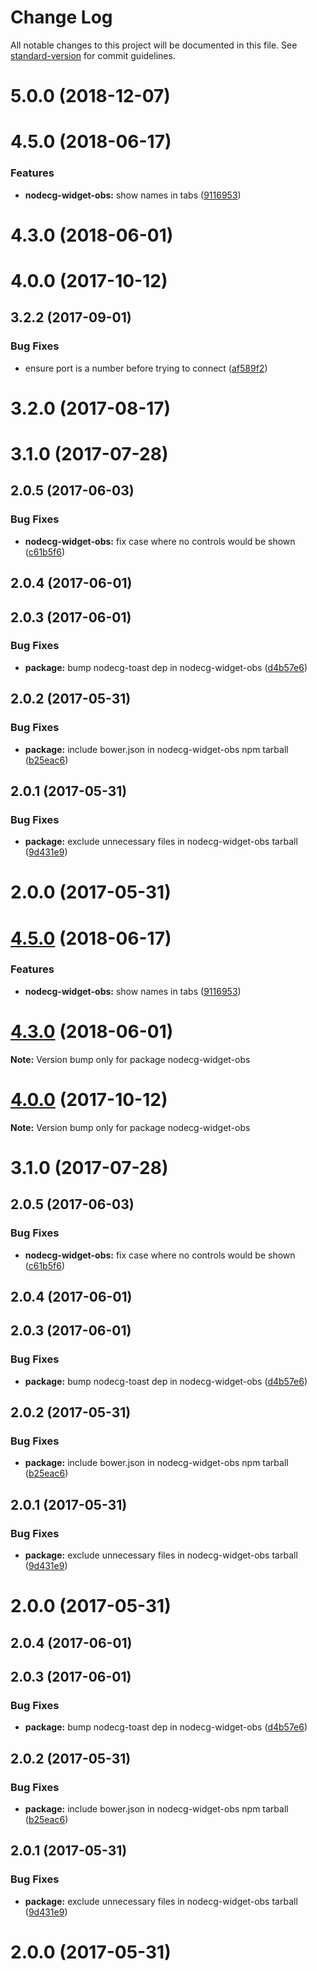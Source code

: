 # Change Log

All notable changes to this project will be documented in this file.
See [standard-version](https://github.com/conventional-changelog/standard-version) for commit guidelines.

<a name="5.0.0"></a>
# 5.0.0 (2018-12-07)



<a name="4.5.0"></a>
# 4.5.0 (2018-06-17)


### Features

* **nodecg-widget-obs:** show names in tabs ([9116953](https://github.com/nodecg/nodecg-obs/commit/9116953))



<a name="4.3.0"></a>
# 4.3.0 (2018-06-01)



<a name="4.0.0"></a>
# 4.0.0 (2017-10-12)



<a name="3.2.2"></a>
## 3.2.2 (2017-09-01)


### Bug Fixes

* ensure port is a number before trying to connect ([af589f2](https://github.com/nodecg/nodecg-obs/commit/af589f2))



<a name="3.2.0"></a>
# 3.2.0 (2017-08-17)



<a name="3.1.0"></a>
# 3.1.0 (2017-07-28)



<a name="2.0.5"></a>
## 2.0.5 (2017-06-03)


### Bug Fixes

* **nodecg-widget-obs:** fix case where no controls would be shown ([c61b5f6](https://github.com/nodecg/nodecg-obs/commit/c61b5f6))



<a name="2.0.4"></a>
## 2.0.4 (2017-06-01)



<a name="2.0.3"></a>
## 2.0.3 (2017-06-01)


### Bug Fixes

* **package:** bump nodecg-toast dep in nodecg-widget-obs ([d4b57e6](https://github.com/nodecg/nodecg-obs/commit/d4b57e6))



<a name="2.0.2"></a>
## 2.0.2 (2017-05-31)


### Bug Fixes

* **package:** include bower.json in nodecg-widget-obs npm tarball ([b25eac6](https://github.com/nodecg/nodecg-obs/commit/b25eac6))



<a name="2.0.1"></a>
## 2.0.1 (2017-05-31)


### Bug Fixes

* **package:** exclude unnecessary files in nodecg-widget-obs tarball ([9d431e9](https://github.com/nodecg/nodecg-obs/commit/9d431e9))



<a name="2.0.0"></a>
# 2.0.0 (2017-05-31)




<a name="4.5.0"></a>
# [4.5.0](https://github.com/nodecg/nodecg-obs/compare/v4.4.0...v4.5.0) (2018-06-17)


### Features

* **nodecg-widget-obs:** show names in tabs ([9116953](https://github.com/nodecg/nodecg-obs/commit/9116953))




<a name="4.3.0"></a>
# [4.3.0](https://github.com/nodecg/nodecg-obs/compare/v4.2.0...v4.3.0) (2018-06-01)




**Note:** Version bump only for package nodecg-widget-obs

<a name="4.0.0"></a>
# [4.0.0](https://github.com/nodecg/nodecg-obs/compare/v3.2.2...v4.0.0) (2017-10-12)




**Note:** Version bump only for package nodecg-widget-obs

<a name="3.1.0"></a>
# 3.1.0 (2017-07-28)



<a name="2.0.5"></a>
## 2.0.5 (2017-06-03)


### Bug Fixes

* **nodecg-widget-obs:** fix case where no controls would be shown ([c61b5f6](https://github.com/nodecg/nodecg-obs/commit/c61b5f6))



<a name="2.0.4"></a>
## 2.0.4 (2017-06-01)



<a name="2.0.3"></a>
## 2.0.3 (2017-06-01)


### Bug Fixes

* **package:** bump nodecg-toast dep in nodecg-widget-obs ([d4b57e6](https://github.com/nodecg/nodecg-obs/commit/d4b57e6))



<a name="2.0.2"></a>
## 2.0.2 (2017-05-31)


### Bug Fixes

* **package:** include bower.json in nodecg-widget-obs npm tarball ([b25eac6](https://github.com/nodecg/nodecg-obs/commit/b25eac6))



<a name="2.0.1"></a>
## 2.0.1 (2017-05-31)


### Bug Fixes

* **package:** exclude unnecessary files in nodecg-widget-obs tarball ([9d431e9](https://github.com/nodecg/nodecg-obs/commit/9d431e9))



<a name="2.0.0"></a>
# 2.0.0 (2017-05-31)




<a name="2.0.4"></a>
## 2.0.4 (2017-06-01)



<a name="2.0.3"></a>
## 2.0.3 (2017-06-01)


### Bug Fixes

* **package:** bump nodecg-toast dep in nodecg-widget-obs ([d4b57e6](https://github.com/nodecg/nodecg-obs/commit/d4b57e6))



<a name="2.0.2"></a>
## 2.0.2 (2017-05-31)


### Bug Fixes

* **package:** include bower.json in nodecg-widget-obs npm tarball ([b25eac6](https://github.com/nodecg/nodecg-obs/commit/b25eac6))



<a name="2.0.1"></a>
## 2.0.1 (2017-05-31)


### Bug Fixes

* **package:** exclude unnecessary files in nodecg-widget-obs tarball ([9d431e9](https://github.com/nodecg/nodecg-obs/commit/9d431e9))



<a name="2.0.0"></a>
# 2.0.0 (2017-05-31)
